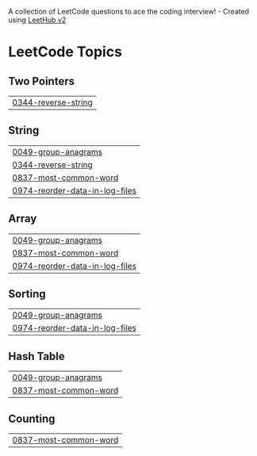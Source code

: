 A collection of LeetCode questions to ace the coding interview! - Created using [LeetHub v2](https://github.com/arunbhardwaj/LeetHub-2.0)
<!---LeetCode Topics Start-->
# LeetCode Topics
## Two Pointers
|  |
| ------- |
| [0344-reverse-string](https://github.com/az0325/leetcode/tree/master/0344-reverse-string) |
## String
|  |
| ------- |
| [0049-group-anagrams](https://github.com/az0325/leetcode/tree/master/0049-group-anagrams) |
| [0344-reverse-string](https://github.com/az0325/leetcode/tree/master/0344-reverse-string) |
| [0837-most-common-word](https://github.com/az0325/leetcode/tree/master/0837-most-common-word) |
| [0974-reorder-data-in-log-files](https://github.com/az0325/leetcode/tree/master/0974-reorder-data-in-log-files) |
## Array
|  |
| ------- |
| [0049-group-anagrams](https://github.com/az0325/leetcode/tree/master/0049-group-anagrams) |
| [0837-most-common-word](https://github.com/az0325/leetcode/tree/master/0837-most-common-word) |
| [0974-reorder-data-in-log-files](https://github.com/az0325/leetcode/tree/master/0974-reorder-data-in-log-files) |
## Sorting
|  |
| ------- |
| [0049-group-anagrams](https://github.com/az0325/leetcode/tree/master/0049-group-anagrams) |
| [0974-reorder-data-in-log-files](https://github.com/az0325/leetcode/tree/master/0974-reorder-data-in-log-files) |
## Hash Table
|  |
| ------- |
| [0049-group-anagrams](https://github.com/az0325/leetcode/tree/master/0049-group-anagrams) |
| [0837-most-common-word](https://github.com/az0325/leetcode/tree/master/0837-most-common-word) |
## Counting
|  |
| ------- |
| [0837-most-common-word](https://github.com/az0325/leetcode/tree/master/0837-most-common-word) |
<!---LeetCode Topics End-->